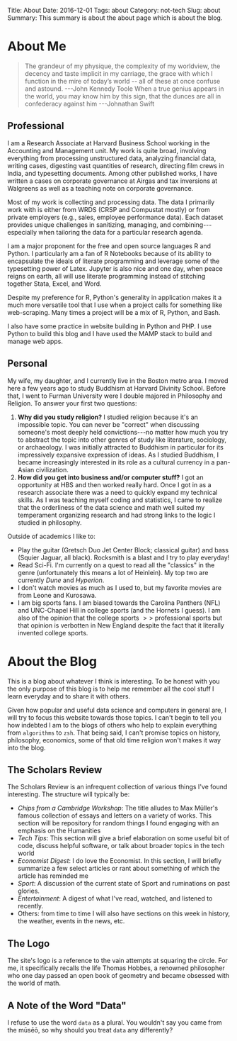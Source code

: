Title: About
Date: 2016-12-01
Tags: about
Category: not-tech
Slug: about
Summary: This summary is about the about page which is about the blog.

# About Me

>The grandeur of my physique, the complexity of my worldview, the decency and taste implicit in my carriage, the grace with which I function in the mire of today’s world -- all of these at once confuse and astound.
> ---John Kennedy Toole
> When a true genius appears in the world, you may know him by this sign, that the dunces are all in confederacy against him
> ---Johnathan Swift

## Professional

I am a Research Associate at Harvard Business School working in the Accounting and Management unit. My work is quite broad, involving everything from processing unstructured data, analyzing financial data, writing cases, digesting vast quantities of research, directing film crews in India, and typesetting documents. Among other published works, I have written a cases on corporate governance at Airgas and tax inversions at Walgreens as well as a teaching note on corporate governance.

Most of my work is collecting and processing data. The data I primarily work with is either from WRDS (CRSP and Compustat mostly) or from private employers (e.g., sales, employee performance data). Each dataset provides unique challenges in sanitizing, managing, and combining---especially when tailoring the data for a particular research agenda.

I am a major proponent for the free and open source languages R and Python. I particularly am a fan of R Notebooks because of its ability to encapsulate the ideals of literate programming and leverage some of the typesetting power of Latex. Jupyter is also nice and one day, when peace reigns on earth, all will use literate programming instead of stitching together Stata, Excel, and Word.

Despite my preference for R, Python's generality in application makes it a much more versatile tool that I use when a project calls for something like web-scraping. Many times a project will be a mix of R, Python, and Bash.

I also have some practice in website building in Python and PHP. I use Python to build this blog and I have used the MAMP stack to build and manage web apps.

## Personal

My wife, my daughter, and I currently live in the Boston metro area. I moved here a few years ago to study Buddhism at Harvard Divinity School. Before that, I went to Furman University were I double majored in Philosophy and Religion. To answer your first two questions:

1. **Why did you study religion?** I studied religion because it's an impossible topic. You can never be "correct" when discussing someone's most deeply held convictions---no matter how much you try to abstract the topic into other genres of study like literature, sociology, or archaeology. I was initially attracted to Buddhism in particular for its impressively expansive expression of ideas. As I studied Buddhism, I became increasingly interested in its role as a cultural currency in a pan-Asian civilization.
2. **How did you get into business and/or computer stuff?** I got an opportunity at HBS and then worked really hard. Once I got in as a research associate there was a need to quickly expand my technical skills. As I was teaching myself coding and statistics, I came to realize that the orderliness of the data science and math well suited my temperament organizing research and had strong links to the logic I studied in philosophy. 

Outside of academics I like to:

* Play the guitar (Gretsch Duo Jet Center Block; classical guitar) and bass (Squier Jaguar, all black). Rocksmith is a blast and I try to play everyday!
* Read Sci-Fi. I'm currently on a quest to read all the "classics" in the genre (unfortunately this means a lot of Heinlein). My top two are currently *Dune* and *Hyperion*.
* I don't watch movies as much as I used to, but my favorite movies are from Leone and Kurosawa.
* I am big sports fans. I am biased towards the Carolina Panthers (NFL) and UNC-Chapel Hill in college sports (and the Hornets I guess). I am also of the opinion that the college sports $>>$ professional sports but that opinion is verbotten in New England despite the fact that it literally invented college sports.

# About the Blog

This is a blog about whatever I think is interesting. To be honest with you the only purpose of this blog is to help me remember all the cool stuff I learn everyday and to share it with others.

Given how popular and useful data science and computers in general are, I will try to focus this website towards those topics. I can't begin to tell you how indebted I am to the blogs of others who help to explain everything from `algorithms` to `zsh`. That being said, I can't promise topics on history, philosophy, economics, some of that old time religion won't makes it way into the blog.

## The Scholars Review

The Scholars Review is an infrequent collection of various things I've found interesting. The structure will typically be:

* *Chips from a Cambridge Workshop*: The title alludes to Max Müller's famous collection of essays and letters on a variety of works. This section will be repository for random things I found engaging with an emphasis on the Humanities
* *Tech Tips*: This section will give a brief elaboration on some useful bit of code, discuss helpful software, or talk about broader topics in the tech world
* *Economist Digest*: I do love the Economist. In this section, I will briefly summarize a few select articles or rant about something of which the article has reminded me
* *Sport*: A discussion of the current state of Sport and ruminations on past glories.
* *Entertainment*: A digest of what I've read, watched, and listened to recently.
* Others: from time to time I will also have sections on this week in history, the weather, events in the news, etc.

## The Logo

The site's logo is a reference to the vain attempts at squaring the circle. For me, it specifically recalls the life Thomas Hobbes, a renowned philosopher who one day passed an open book of geometry and became obsessed with the world of math.

## A Note of the Word "Data"

I refuse to use the word `data` as a plural. You wouldn't say you came from the mūsēō, so why should you treat `data` any differently?
